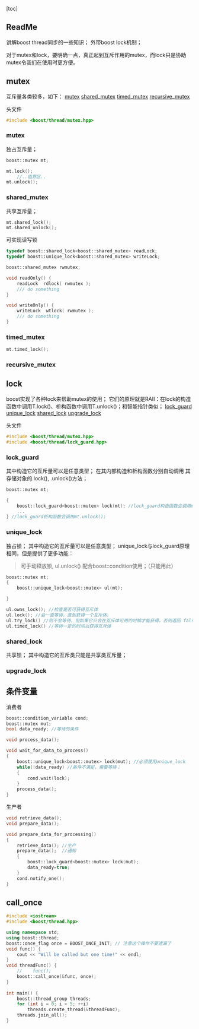 [toc]

## ReadMe
讲解boost thread同步的一些知识；
外带boost lock机制；

对于mutex和lock，要明确一点，真正起到互斥作用的mutex，而lock只是协助mutex令我们在使用时更方便。

## mutex
互斥量各类较多，如下：
[mutex](#mutex)
[shared\_mutex](#shared_mutex)
[timed\_mutex](#timed_mutex)
[recursive\_mutex](#recursive_mutex)

头文件
```cpp
#include <boost/thread/mutex.hpp>
```

### mutex
独占互斥量；
```cpp
boost::mutex mt;

mt.lock();
	//..临界区..
mt.unlock();
```

### shared\_mutex
共享互斥量；
```cpp
mt.shared_lock();
mt.shared_unlock();
```

可实现读写锁
```cpp
typedef boost::shared_lock<boost::shared_mutex> readLock;
typedef boost::unique_lock<boost::shared_mutex> writeLock;

boost::shared_mutex rwmutex;

void readOnly() {
	readLock  rdlock( rwmutex );
	/// do something
}

void writeOnly() {
	writeLock  wtlock( rwmutex );
	/// do something
}
```


### timed\_mutex
```cpp
mt.timed_lock();
```

### recursive\_mutex



## lock
boost实现了各种lock来帮助mutex的使用；
它们的原理就是RAII：在lock的构造函数中调用T.lock()、析构函数中调用T.unlock()；和智能指针类似；
[lock\_guard](#lock_guard)
[unique\_lock](#unique_lock)
[shared\_lock](#shared_lock)
[upgrade\_lock](#upgrade_lock)

头文件
```cpp
#include <boost/thread/mutex.hpp>
#include <boost/thread/lock_guard.hpp>
```

### lock\_guard
其中构造它的互斥量可以是任意类型；
在其内部构造和析构函数分别自动调用 其存储对象的.lock(), .unlock()方法；
```cpp
boost::mutex mt;

{
	boost::lock_guard<boost::mutex> lock(mt); //lock_guard构造函数会调用mt.lock();
	...
} //lock_guard析构函数会调用mt.unlock();
```

### unique\_lock
独占锁；
其中构造它的互斥量可以是任意类型；
unique\_lock与lock\_guard原理相同，但是提供了更多功能：
> 可手动释放锁, ul.unlock()
> 配合boost::condition使用；（只能用此）

```cpp
boost::mutex mt;
{
	boost::unique_lock<boost::mutex> ul(mt);

}

ul.owns_lock(); //检查是否可获得互斥体
ul.lock(); //会一直等待，直到获得一个互斥体。
ul.try_lock() //则不会等待，但如果它只会在互斥体可用的时候才能获得，否则返回 false
ul.timed_lock() //等待一定的时间以获得互斥体
```

### shared\_lock
共享锁；
其中构造它的互斥类只能是共享类互斥量；


### upgrade\_lock



## 条件变量
消费者
```cpp
boost::condition_variable cond;
boost::mutex mut;
bool data_ready; //等待的条件

void process_data();

void wait_for_data_to_process()
{
    boost::unique_lock<boost::mutex> lock(mut); //必须使用unique_lock
    while(!data_ready) //条件不满足，需要等待；
    {
        cond.wait(lock);
    }
    process_data();
}
```

生产者
```cpp
void retrieve_data();
void prepare_data();

void prepare_data_for_processing()
{
    retrieve_data(); //生产
    prepare_data();  //通知
    {
        boost::lock_guard<boost::mutex> lock(mut);
        data_ready=true;
    }
    cond.notify_one();
}
```

## call\_once
```cpp
#include <iostream>
#include <boost/thread.hpp>

using namespace std;
using boost::thread;
boost::once_flag once = BOOST_ONCE_INIT; // 注意这个操作不要遗漏了
void func() {
    cout << "Will be called but one time!" << endl;
}
void threadFunc() {
    //    func();
    boost::call_once(&func, once);
}
 
int main() {
    boost::thread_group threads;
    for (int i = 0; i < 5; ++i)
        threads.create_thread(&threadFunc);
    threads.join_all();
}
```
